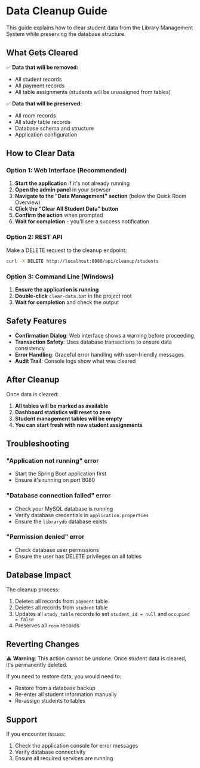 # Data Cleanup Guide

This guide explains how to clear student data from the Library Management System while preserving the database structure.

## What Gets Cleared

✅ **Data that will be removed:**
- All student records
- All payment records
- All table assignments (students will be unassigned from tables)

✅ **Data that will be preserved:**
- All room records
- All study table records
- Database schema and structure
- Application configuration

## How to Clear Data

### Option 1: Web Interface (Recommended)

1. **Start the application** if it's not already running
2. **Open the admin panel** in your browser
3. **Navigate to the "Data Management" section** (below the Quick Room Overview)
4. **Click the "Clear All Student Data" button**
5. **Confirm the action** when prompted
6. **Wait for completion** - you'll see a success notification

### Option 2: REST API

Make a DELETE request to the cleanup endpoint:

```bash
curl -X DELETE http://localhost:8080/api/cleanup/students
```

### Option 3: Command Line (Windows)

1. **Ensure the application is running**
2. **Double-click** `clear-data.bat` in the project root
3. **Wait for completion** and check the output

## Safety Features

- **Confirmation Dialog**: Web interface shows a warning before proceeding
- **Transaction Safety**: Uses database transactions to ensure data consistency
- **Error Handling**: Graceful error handling with user-friendly messages
- **Audit Trail**: Console logs show what was cleared

## After Cleanup

Once data is cleared:

1. **All tables will be marked as available**
2. **Dashboard statistics will reset to zero**
3. **Student management tables will be empty**
4. **You can start fresh with new student assignments**

## Troubleshooting

### "Application not running" error
- Start the Spring Boot application first
- Ensure it's running on port 8080

### "Database connection failed" error
- Check your MySQL database is running
- Verify database credentials in `application.properties`
- Ensure the `librarydb` database exists

### "Permission denied" error
- Check database user permissions
- Ensure the user has DELETE privileges on all tables

## Database Impact

The cleanup process:
1. Deletes all records from `payment` table
2. Deletes all records from `student` table  
3. Updates all `study_table` records to set `student_id = null` and `occupied = false`
4. Preserves all `room` records

## Reverting Changes

⚠️ **Warning**: This action cannot be undone. Once student data is cleared, it's permanently deleted.

If you need to restore data, you would need to:
- Restore from a database backup
- Re-enter all student information manually
- Re-assign students to tables

## Support

If you encounter issues:
1. Check the application console for error messages
2. Verify database connectivity
3. Ensure all required services are running

